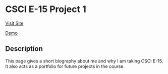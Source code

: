 # CSCI E-15 Project 1

[Visit Site](http://104.131.52.186/cscie15/p1/)

[Demo]()

## Description

This page gives a short biography about me and why I am taking CSCI E-15. It also acts as a portfolio for future projects in the course.